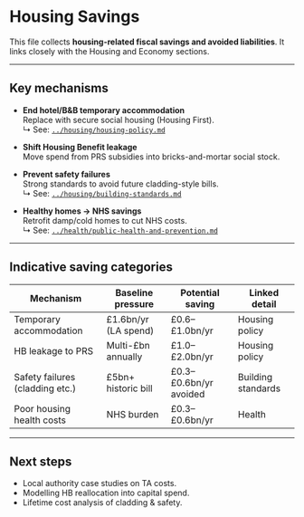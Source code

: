 # Housing Savings

This file collects **housing-related fiscal savings and avoided liabilities**. It links closely with the Housing and Economy sections.

---

## Key mechanisms

- **End hotel/B&B temporary accommodation**  
  Replace with secure social housing (Housing First).  
  ↳ See: [`../housing/housing-policy.md`](../housing/housing-policy.md)

- **Shift Housing Benefit leakage**  
  Move spend from PRS subsidies into bricks-and-mortar social stock.

- **Prevent safety failures**  
  Strong standards to avoid future cladding-style bills.  
  ↳ See: [`../housing/building-standards.md`](../housing/building-standards.md)

- **Healthy homes → NHS savings**  
  Retrofit damp/cold homes to cut NHS costs.  
  ↳ See: [`../health/public-health-and-prevention.md`](../health/public-health-and-prevention.md)

---

## Indicative saving categories

| Mechanism | Baseline pressure | Potential saving | Linked detail |
|---|---|---|---|
| Temporary accommodation | £1.6bn/yr (LA spend) | £0.6–£1.0bn/yr | Housing policy |
| HB leakage to PRS | Multi-£bn annually | £1.0–£2.0bn/yr | Housing policy |
| Safety failures (cladding etc.) | £5bn+ historic bill | £0.3–£0.6bn/yr avoided | Building standards |
| Poor housing health costs | NHS burden | £0.3–£0.6bn/yr | Health |

---

## Next steps

- Local authority case studies on TA costs.  
- Modelling HB reallocation into capital spend.  
- Lifetime cost analysis of cladding & safety.
